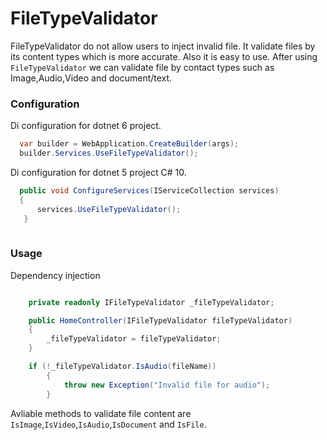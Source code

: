 # FileTypeValidator
 FileTypeValidator do not allow users to inject invalid file. It validate files by its content types which is more accurate. Also it is easy to use.
 After using `FileTypeValidator` we can validate file by contact types such as Image,Audio,Video and document/text.
 
 ### Configuration
 
 Di configuration for dotnet 6 project.
 ```cs
   var builder = WebApplication.CreateBuilder(args);
   builder.Services.UseFileTypeValidator();
```
Di configuration for dotnet 5 project C# 10.
```cs
  public void ConfigureServices(IServiceCollection services) 
  {
      services.UseFileTypeValidator();
   }
        
 ```
 
### Usage

Dependency injection
```cs

    private readonly IFileTypeValidator _fileTypeValidator;

    public HomeController(IFileTypeValidator fileTypeValidator)
    {
        _fileTypeValidator = fileTypeValidator;
    }
```

```cs
    if (!_fileTypeValidator.IsAudio(fileName))
        {
            throw new Exception("Invalid file for audio");
        }
```
Avliable methods to validate file content are `IsImage`,`IsVideo`,`IsAudio`,`IsDocument` and `IsFile`. 
